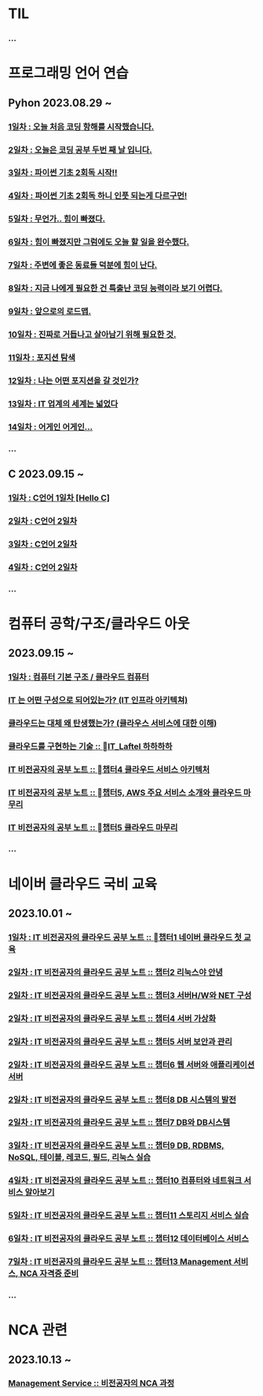 # TIL
### ...
# 프로그래밍 언어 연습
## Pyhon 2023.08.29 ~
### [1일차 : 오늘 처음 코딩 항해를 시작했습니다.](https://5dietggul.tistory.com/5) 
### [2일차 : 오늘은 코딩 공부 두번 째 날 입니다.](https://5dietggul.tistory.com/6)
### [3일차 : 파이썬 기초 2회독 시작!!](https://5dietggul.tistory.com/7) 
### [4일차 : 파이썬 기초 2회독 하니 인풋 되는게 다르구먼!](https://5dietggul.tistory.com/8) 
### [5일차 : 무언가.. 힘이 빠졌다.](https://5dietggul.tistory.com/9) 
### [6일차 : 힘이 빠졌지만 그럼에도 오늘 할 일을 완수했다.](https://5dietggul.tistory.com/10) 
### [7일차 : 주변에 좋은 동료들 덕분에 힘이 난다.](https://5dietggul.tistory.com/11) 
### [8일차 : 지금 나에게 필요한 건 특출난 코딩 능력이라 보기 어렵다.](https://5dietggul.tistory.com/12) 
### [9일차 : 앞으로의 로드맵.](https://5dietggul.tistory.com/13) 
### [10일차 : 진짜로 거듭나고 살아남기 위해 필요한 것.](https://5dietggul.tistory.com/14) 
### [11일차 : 포지션 탐색](https://5dietggul.tistory.com/15) 
### [12일차 : 나는 어떤 포지션을 갈 것인가?](https://5dietggul.tistory.com/16) 
### [13일차 : IT 업계의 세계는 넓었다](https://5dietggul.tistory.com/17) 
### [14일차 : 어게인 어게인...](https://5dietggul.tistory.com/18) 
### ...
## C 2023.09.15 ~
### [1일차 : C언어 1일차 [Hello C] ](https://5dietggul.tistory.com/19) 
### [2일차 : C언어 2일차](https://5dietggul.tistory.com/21)
### [3일차 : C언어 2일차](https://5dietggul.tistory.com/22)
### [4일차 : C언어 2일차](https://5dietggul.tistory.com/23)
### ...
# 컴퓨터 공학/구조/클라우드 아웃
## 2023.09.15 ~
### [1일차 : 컴퓨터 기본 구조 / 클라우드 컴퓨터](https://5dietggul.tistory.com/20) 
### [IT 는 어떤 구성으로 되어있는가? (IT 인프라 아키텍쳐)](https://www.youtube.com/watch?v=Br5qOrJTJ4g)
### [클라우드는 대체 왜 탄생했는가? (클라우스 서비스에 대한 이해)](https://5dietggul.tistory.com/24) 
### [클라우드를 구현하는 기술 :: IT_Laftel 하하하하](https://blog.naver.com/vocal_mark/223225272450)
### [IT 비전공자의 공부 노트 :: 챕터4 클라우드 서비스 아키텍처](https://blog.naver.com/vocal_mark/223225786834)
### [IT 비전공자의 공부 노트 :: 챕터5, AWS 주요 서비스 소개와 클라우드 마무리](https://blog.naver.com/vocal_mark/223225971608)
### [IT 비전공자의 공부 노트 :: 챕터5 클라우드 마무리](https://blog.naver.com/vocal_mark/223227146954)
### ...
# 네이버 클라우드 국비 교육 
## 2023.10.01 ~
### [1일차 : IT 비전공자의 클라우드 공부 노트 :: 챕터1 네이버 클라우드 첫 교육](https://blog.naver.com/vocal_mark/223227979557) 
### [2일차 : IT 비전공자의 클라우드 공부 노트 :: 챕터2 리눅스야 안녕](https://blog.naver.com/vocal_mark/223228797987) 
### [2일차 : IT 비전공자의 클라우드 공부 노트 :: 챕터3 서버H/W와 NET 구성](https://blog.naver.com/vocal_mark/223228855251) 
### [2일차 : IT 비전공자의 클라우드 공부 노트 :: 챕터4 서버 가상화](https://blog.naver.com/vocal_mark/223228857286) 
### [2일차 : IT 비전공자의 클라우드 공부 노트 :: 챕터5 서버 보안과 관리](https://blog.naver.com/vocal_mark/223228858576) 
### [2일차 : IT 비전공자의 클라우드 공부 노트 :: 챕터6 웹 서버와 애플리케이션 서버](https://blog.naver.com/vocal_mark/223228884728) 
### [2일차 : IT 비전공자의 클라우드 공부 노트 :: 챕터8 DB 시스템의 발전](https://blog.naver.com/vocal_mark/223228902250) 
### [2일차 : IT 비전공자의 클라우드 공부 노트 :: 챕터7 DB와 DB시스템](https://blog.naver.com/vocal_mark/223228914938)
### [3일차 : IT 비전공자의 클라우드 공부 노트 :: 챕터9 DB, RDBMS, NoSQL, 테이블, 레코드, 필드, 리눅스 실습](https://blog.naver.com/vocal_mark/223229893556) 
### [4일차 : IT 비전공자의 클라우드 공부 노트 :: 챕터10 컴퓨터와 네트워크 서비스 알아보기](https://blog.naver.com/vocal_mark/223232766097) 
### [5일차 : IT 비전공자의 클라우드 공부 노트 :: 챕터11 스토리지 서비스 실습](https://blog.naver.com/vocal_mark/223233826431) 
### [6일차 : IT 비전공자의 클라우드 공부 노트 :: 챕터12 데이터베이스 서비스](https://blog.naver.com/vocal_mark/223234805378) 
### [7일차 : IT 비전공자의 클라우드 공부 노트 :: 챕터13 Management 서비스, NCA 자격증 준비](https://blog.naver.com/vocal_mark/223235810436) 
### ...
# NCA 관련
## 2023.10.13 ~
### [Management Service :: 비전공자의 NCA 과정](https://blog.naver.com/vocal_mark/223235810699)
